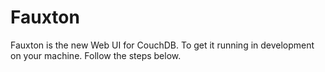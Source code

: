 # Fauxton
Fauxton is the new Web UI for CouchDB. To get it running in development on your machine. Follow the steps below.

